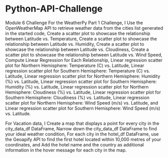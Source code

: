 # Python-API-Challenge
Module 6 Challenge
For the WeatherPy Part 1 Challenge, I Use the OpenWeatherMap API to retrieve weather data from the cities list generated in the started code, Create a scatter plot to showcase the relationship between Latitude vs. Temperature, Create a scatter plot to showcase the relationship between Latitude vs. Humidity, Create a scatter plot to showcase the relationship between Latitude vs. Cloudiness, Create a scatter plot to showcase the relationship between Latitude vs. Wind Speed, Compute Linear Regression for Each Relationship, Linear regression scatter plot for Northern Hemisphere: Temperature (C) vs. Latitude, Linear regression scatter plot for Southern Hemisphere: Temperature (C) vs. Latitude, Linear regression scatter plot for Northern Hemisphere: Humidity (%) vs. Latitude, Linear regression scatter plot for Southern Hemisphere: Humidity (%) vs. Latitude, Linear regression scatter plot for Northern Hemisphere: Cloudiness (%) vs. Latitude, Linear regression scatter plot for Southern Hemisphere: Cloudiness (%) vs. Latitude, Linear regression scatter plot for Northern Hemisphere: Wind Speed (m/s) vs. Latitude, and Linear regression scatter plot for Southern Hemisphere: Wind Speed (m/s) vs. Latitude.

For Vacation data, I Create a map that displays a point for every city in the city_data_df DataFrame, Narrow down the city_data_df DataFrame to find your ideal weather condition, For each city in the hotel_df DataFrame, use the Geoapify API to find the first hotel located within 10,000 metres of your coordinates, and Add the hotel name and the country as additional information in the hover message for each city in the map.
